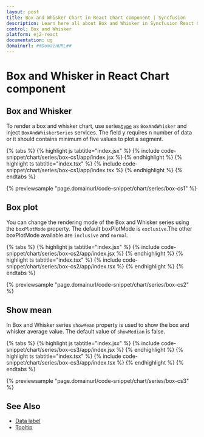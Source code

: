 ```yaml
---
layout: post
title: Box and Whisker Chart in React Chart component | Syncfusion
description: Learn here all about Box and Whisker in Syncfusion React Chart component of Syncfusion Essential JS 2 and more.
control: Box and Whisker
platform: ej2-react
documentation: ug
domainurl: ##DomainURL##
---
```

# Box and Whisker in React Chart component

## Box and Whisker

To render a box and whisker chart, use series[`type`](https://ej2.syncfusion.com/react/documentation/api/chart/seriesModel/#type) as `BoxAndWhisker` and inject `BoxAndWhiskerSeries` services. The field y requires n number of data or it should contains minimum of five values to plot a segment.

{% tabs %}
{% highlight js tabtitle="index.jsx" %}
{% include code-snippet/chart/series/box-cs1/app/index.jsx %}
{% endhighlight %}
{% highlight ts tabtitle="index.tsx" %}
{% include code-snippet/chart/series/box-cs1/app/index.tsx %}
{% endhighlight %}
{% endtabs %}

 {% previewsample "page.domainurl/code-snippet/chart/series/box-cs1" %}

## Box plot

You can change the rendering mode of the Box and Whisker series using the `boxPlotMode` property.
The default boxPlotMode is `exclusive`.The other boxPlotMode available are `inclusive` and `normal`.

{% tabs %}
{% highlight js tabtitle="index.jsx" %}
{% include code-snippet/chart/series/box-cs2/app/index.jsx %}
{% endhighlight %}
{% highlight ts tabtitle="index.tsx" %}
{% include code-snippet/chart/series/box-cs2/app/index.tsx %}
{% endhighlight %}
{% endtabs %}

 {% previewsample "page.domainurl/code-snippet/chart/series/box-cs2" %}

## Show mean

In Box and Whisker series  `showMean` property is used to show the box and whisker average value. The default value of `showMedian` is false.

{% tabs %}
{% highlight js tabtitle="index.jsx" %}
{% include code-snippet/chart/series/box-cs3/app/index.jsx %}
{% endhighlight %}
{% highlight ts tabtitle="index.tsx" %}
{% include code-snippet/chart/series/box-cs3/app/index.tsx %}
{% endhighlight %}
{% endtabs %}

 {% previewsample "page.domainurl/code-snippet/chart/series/box-cs3" %}

## See Also

* [Data label](./data-labels/)
* [Tooltip](./tool-tip/)
